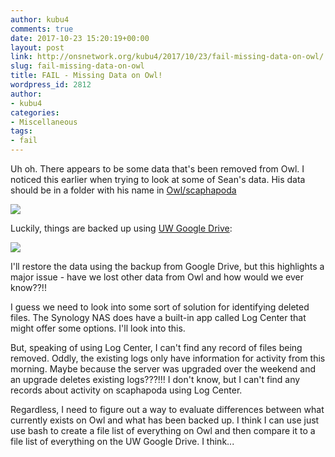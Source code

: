 ```yaml
---
author: kubu4
comments: true
date: 2017-10-23 15:20:19+00:00
layout: post
link: http://onsnetwork.org/kubu4/2017/10/23/fail-missing-data-on-owl/
slug: fail-missing-data-on-owl
title: FAIL - Missing Data on Owl!
wordpress_id: 2812
author:
- kubu4
categories:
- Miscellaneous
tags:
- fail
---
```


Uh oh. There appears to be some data that's been removed from Owl. I noticed this earlier when trying to look at some of Sean's data. His data should be in a folder with his name in [Owl/scaphapoda](http://owl.fish.washington.edu/scaphapoda/)

[![](http://owl.fish.washington.edu/Athaliana/20171023_scaphapoda_directory.png)](http://owl.fish.washington.edu/Athaliana/20171023_scaphapoda_directory.png)

Luckily, things are backed up using [UW Google Drive](https://drive.google.com/drive/folders/0BzKkDWZ6tIK4eXV4VFB3VHN2ZUk?usp=sharing):

[![](http://owl.fish.washington.edu/Athaliana/20171023_scaphapoda_directory_drive.png)](http://owl.fish.washington.edu/Athaliana/20171023_scaphapoda_directory_drive.png)

I'll restore the data using the backup from Google Drive, but this highlights a major issue - have we lost other data from Owl and how would we ever know??!!

I guess we need to look into some sort of solution for identifying deleted files. The Synology NAS does have a built-in app called Log Center that might offer some options. I'll look into this.

But, speaking of using Log Center, I can't find any record of files being removed. Oddly, the existing logs only have information for activity from this morning. Maybe because the server was upgraded over the weekend and an upgrade deletes existing logs???!!! I don't know, but I can't find any records about activity on scaphapoda using Log Center.

Regardless, I need to figure out a way to evaluate differences between what currently exists on Owl and what has been backed up. I think I can use just use bash to create a file list of everything on Owl and then compare it to a file list of everything on the UW Google Drive. I think...
